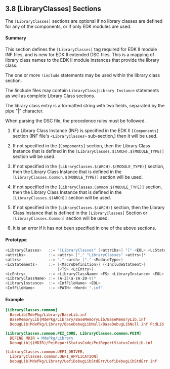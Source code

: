 <!--- @file
  3.9 [LibraryClasses] Sections

  Copyright (c) 2006-2019, Intel Corporation. All rights reserved.<BR>

  Redistribution and use in source (original document form) and 'compiled'
  forms (converted to PDF, epub, HTML and other formats) with or without
  modification, are permitted provided that the following conditions are met:

  1) Redistributions of source code (original document form) must retain the
     above copyright notice, this list of conditions and the following
     disclaimer as the first lines of this file unmodified.

  2) Redistributions in compiled form (transformed to other DTDs, converted to
     PDF, epub, HTML and other formats) must reproduce the above copyright
     notice, this list of conditions and the following disclaimer in the
     documentation and/or other materials provided with the distribution.

  THIS DOCUMENTATION IS PROVIDED BY TIANOCORE PROJECT "AS IS" AND ANY EXPRESS OR
  IMPLIED WARRANTIES, INCLUDING, BUT NOT LIMITED TO, THE IMPLIED WARRANTIES OF
  MERCHANTABILITY AND FITNESS FOR A PARTICULAR PURPOSE ARE DISCLAIMED. IN NO
  EVENT SHALL TIANOCORE PROJECT  BE LIABLE FOR ANY DIRECT, INDIRECT, INCIDENTAL,
  SPECIAL, EXEMPLARY, OR CONSEQUENTIAL DAMAGES (INCLUDING, BUT NOT LIMITED TO,
  PROCUREMENT OF SUBSTITUTE GOODS OR SERVICES; LOSS OF USE, DATA, OR PROFITS;
  OR BUSINESS INTERRUPTION) HOWEVER CAUSED AND ON ANY THEORY OF LIABILITY,
  WHETHER IN CONTRACT, STRICT LIABILITY, OR TORT (INCLUDING NEGLIGENCE OR
  OTHERWISE) ARISING IN ANY WAY OUT OF THE USE OF THIS DOCUMENTATION, EVEN IF
  ADVISED OF THE POSSIBILITY OF SUCH DAMAGE.

-->

## 3.8 [LibraryClasses] Sections

The `[LibraryClasses]` sections are optional if no library classes are defined
for any of the components, or if only EDK modules are used.

#### Summary

This section defines the `[LibraryClasses]` tag required for EDK II module INF
files, and is new for EDK II extended DSC files. This is a mapping of library
class names to the EDK II module instances that provide the library class.

The one or more `!include` statements may be used within the library class
section.

The !include files may contain `LibraryClass|Library Instance` statements as
well as complete Library Class sections.

The library class entry is a formatted string with two fields, separated by
the pipe "|" character.

When parsing the DSC file, the precedence rules must be followed.

1. If a Library Class Instance (INF) is specified in the EDK II `[Components]`
   section (INF file's `<LibraryClasses>` sub-section,) then it will be used.

2. If not specified in the `[Components]` section, then the Library Class
   Instance that is defined in the `[LibraryClasses.$(ARCH).$(MODULE_TYPE)]`
   section will be used.

3. If not specified in the `[LibraryClasses.$(ARCH).$(MODULE_TYPE)]` section,
   then the Library Class Instance that is defined in the
   `[LibraryClasses.Common.$(MODULE_TYPE)]` section will be used.

4. If not specified in the `[LibraryClasses.Common.$(MODULE_TYPE)]` section,
   then the Library Class Instance that is defined in the
   `[LibraryClasses.$(ARCH)]` section will be used.

5. If not specified in the `[LibraryClasses.$(ARCH)]` section, then the Library
   Class Instance that is defined in the `[LibraryClasses]` Section or
   `[LibraryClasses.Common]` section will be used.

6. It is an error if it has not been specified in one of the above sections.

#### Prototype

```c
<LibraryClasses>   ::= "[LibraryClasses" [<attribs>] "]" <EOL> <LcStatements>*
<attribs>          ::= <attrs> ["," "LibraryClasses" <attrs>]*
<attrs>            ::= "." <arch> ["." <ModuleType>]
<LcStatements>     ::= {<MacroDefinition>} {<IncludeStatment>}
                       {<TS> <LcEntry>}
<LcEntry>          ::= <LibraryClassName> <FS> <LibraryInstance> <EOL>
<LibraryClassName> ::= (A-Z)(a-zA-Z0-9)*
<LibraryInstance>  ::= <InfFileName> <EOL>
<InfFileName>      ::= <PATH> <Word> ".inf"
```

#### Example

```ini
[LibraryClasses.common]
  BaseLib|MdePkg/Library/BaseLib.inf
  BaseMemoryLib|MdePkg/Library/BaseMemoryLib/BaseMemoryLib.inf
  DebugLib|MdePkg/Library/BaseDebugLibNull/BaseDebugLibNull.inf PcdLib|MdePkg/Library/BasePcdLib/BasePcdLibNull.inf

[LibraryClasses.common.PEI_CORE, LibraryClasses.common.PEIM]
  DEFINE MDIR = MdePkg/Library
  DebugLib|$(MDIR)/PeiReportStatusCode/PeiReportStatusCodeLib.inf

[LibraryClasses.common.UEFI_DRIVER,
  LibraryClasses.common.UEFI_APPLICATION]
  DebugLib|MdePkg/Library/UefiDebugLibStdErr/UefiDebugLibStdErr.inf
```
